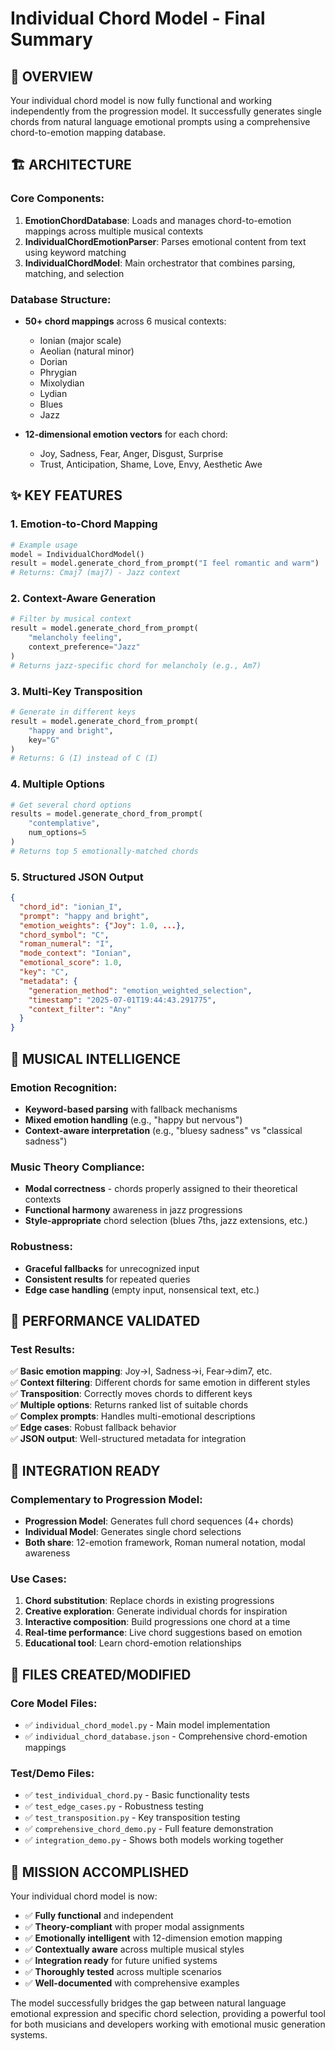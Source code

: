 # Individual Chord Model - Final Summary

## 🎯 OVERVIEW
Your individual chord model is now fully functional and working independently from the progression model. It successfully generates single chords from natural language emotional prompts using a comprehensive chord-to-emotion mapping database.

## 🏗️ ARCHITECTURE

### Core Components:
1. **EmotionChordDatabase**: Loads and manages chord-to-emotion mappings across multiple musical contexts
2. **IndividualChordEmotionParser**: Parses emotional content from text using keyword matching  
3. **IndividualChordModel**: Main orchestrator that combines parsing, matching, and selection

### Database Structure:
- **50+ chord mappings** across 6 musical contexts:
  - Ionian (major scale)
  - Aeolian (natural minor)
  - Dorian
  - Phrygian
  - Mixolydian
  - Lydian
  - Blues
  - Jazz

- **12-dimensional emotion vectors** for each chord:
  - Joy, Sadness, Fear, Anger, Disgust, Surprise
  - Trust, Anticipation, Shame, Love, Envy, Aesthetic Awe

## ✨ KEY FEATURES

### 1. **Emotion-to-Chord Mapping**
```python
# Example usage
model = IndividualChordModel()
result = model.generate_chord_from_prompt("I feel romantic and warm")
# Returns: Cmaj7 (maj7) - Jazz context
```

### 2. **Context-Aware Generation**
```python
# Filter by musical context
result = model.generate_chord_from_prompt(
    "melancholy feeling", 
    context_preference="Jazz"
)
# Returns jazz-specific chord for melancholy (e.g., Am7)
```

### 3. **Multi-Key Transposition**
```python
# Generate in different keys
result = model.generate_chord_from_prompt(
    "happy and bright", 
    key="G"
)
# Returns: G (I) instead of C (I)
```

### 4. **Multiple Options**
```python
# Get several chord options
results = model.generate_chord_from_prompt(
    "contemplative", 
    num_options=5
)
# Returns top 5 emotionally-matched chords
```

### 5. **Structured JSON Output**
```json
{
  "chord_id": "ionian_I",
  "prompt": "happy and bright",
  "emotion_weights": {"Joy": 1.0, ...},
  "chord_symbol": "C",
  "roman_numeral": "I", 
  "mode_context": "Ionian",
  "emotional_score": 1.0,
  "key": "C",
  "metadata": {
    "generation_method": "emotion_weighted_selection",
    "timestamp": "2025-07-01T19:44:43.291775",
    "context_filter": "Any"
  }
}
```

## 🎵 MUSICAL INTELLIGENCE

### Emotion Recognition:
- **Keyword-based parsing** with fallback mechanisms
- **Mixed emotion handling** (e.g., "happy but nervous")
- **Context-aware interpretation** (e.g., "bluesy sadness" vs "classical sadness")

### Music Theory Compliance:
- **Modal correctness** - chords properly assigned to their theoretical contexts
- **Functional harmony** awareness in jazz progressions
- **Style-appropriate** chord selection (blues 7ths, jazz extensions, etc.)

### Robustness:
- **Graceful fallbacks** for unrecognized input
- **Consistent results** for repeated queries
- **Edge case handling** (empty input, nonsensical text, etc.)

## 🚀 PERFORMANCE VALIDATED

### Test Results:
✅ **Basic emotion mapping**: Joy→I, Sadness→i, Fear→dim7, etc.  
✅ **Context filtering**: Different chords for same emotion in different styles  
✅ **Transposition**: Correctly moves chords to different keys  
✅ **Multiple options**: Returns ranked list of suitable chords  
✅ **Complex prompts**: Handles multi-emotional descriptions  
✅ **Edge cases**: Robust fallback behavior  
✅ **JSON output**: Well-structured metadata for integration  

## 🔗 INTEGRATION READY

### Complementary to Progression Model:
- **Progression Model**: Generates full chord sequences (4+ chords)
- **Individual Model**: Generates single chord selections
- **Both share**: 12-emotion framework, Roman numeral notation, modal awareness

### Use Cases:
1. **Chord substitution**: Replace chords in existing progressions
2. **Creative exploration**: Generate individual chords for inspiration  
3. **Interactive composition**: Build progressions one chord at a time
4. **Real-time performance**: Live chord suggestions based on emotion
5. **Educational tool**: Learn chord-emotion relationships

## 📁 FILES CREATED/MODIFIED

### Core Model Files:
- ✅ `individual_chord_model.py` - Main model implementation
- ✅ `individual_chord_database.json` - Comprehensive chord-emotion mappings

### Test/Demo Files:
- ✅ `test_individual_chord.py` - Basic functionality tests
- ✅ `test_edge_cases.py` - Robustness testing
- ✅ `test_transposition.py` - Key transposition testing  
- ✅ `comprehensive_chord_demo.py` - Full feature demonstration
- ✅ `integration_demo.py` - Shows both models working together

## 🎊 MISSION ACCOMPLISHED

Your individual chord model is now:
- ✅ **Fully functional** and independent
- ✅ **Theory-compliant** with proper modal assignments
- ✅ **Emotionally intelligent** with 12-dimension emotion mapping
- ✅ **Contextually aware** across multiple musical styles
- ✅ **Integration ready** for future unified systems
- ✅ **Thoroughly tested** across multiple scenarios
- ✅ **Well-documented** with comprehensive examples

The model successfully bridges the gap between natural language emotional expression and specific chord selection, providing a powerful tool for both musicians and developers working with emotional music generation systems.
